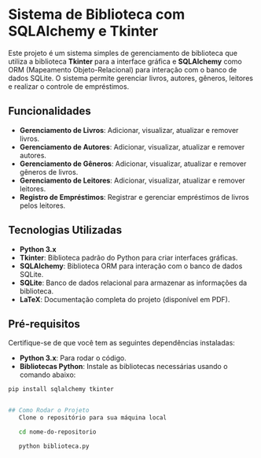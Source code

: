 # Sistema de Biblioteca com SQLAlchemy e Tkinter

Este projeto é um sistema simples de gerenciamento de biblioteca que utiliza a biblioteca **Tkinter** para a interface gráfica e **SQLAlchemy** como ORM (Mapeamento Objeto-Relacional) para interação com o banco de dados SQLite. O sistema permite gerenciar livros, autores, gêneros, leitores e realizar o controle de empréstimos.

## Funcionalidades

- **Gerenciamento de Livros**: Adicionar, visualizar, atualizar e remover livros.
- **Gerenciamento de Autores**: Adicionar, visualizar, atualizar e remover autores.
- **Gerenciamento de Gêneros**: Adicionar, visualizar, atualizar e remover gêneros de livros.
- **Gerenciamento de Leitores**: Adicionar, visualizar, atualizar e remover leitores.
- **Registro de Empréstimos**: Registrar e gerenciar empréstimos de livros pelos leitores.

## Tecnologias Utilizadas

- **Python 3.x**
- **Tkinter**: Biblioteca padrão do Python para criar interfaces gráficas.
- **SQLAlchemy**: Biblioteca ORM para interação com o banco de dados SQLite.
- **SQLite**: Banco de dados relacional para armazenar as informações da biblioteca.
- **LaTeX**: Documentação completa do projeto (disponível em PDF).

## Pré-requisitos

Certifique-se de que você tem as seguintes dependências instaladas:

- **Python 3.x**: Para rodar o código.
- **Bibliotecas Python**: Instale as bibliotecas necessárias usando o comando abaixo:

```bash
pip install sqlalchemy tkinter


## Como Rodar o Projeto
   Clone o repositório para sua máquina local

   cd nome-do-repositorio

   python biblioteca.py
